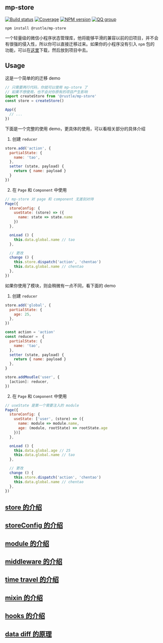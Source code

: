 ## mp-store
[![Build status](https://travis-ci.org/imtaotao/mp-store.svg?branch=master)](https://travis-ci.org/imtaotao/mp-store)
[![Coverage](https://img.shields.io/codecov/c/github/imtaotao/mp-store/master.svg)](https://codecov.io/github/imtaotao/mp-store?branch=master)
[![NPM version](https://img.shields.io/npm/v/@rustle/mp-store.svg?style=flat-square)](https://www.npmjs.com/package/@rustle/mp-store)
[![QQ group](https://img.shields.io/badge/QQ群-624921236-ff69b4.svg?maxAge=2592000&style=flat-square)](https://shang.qq.com/wpa/qunwpa?idkey=fcb17d938fab0e30e879dd96421d91e24805e0bc1077022ff5ae562b732a2508)

```
npm install @rustle/mp-store
```
一个轻量级的微信小程序状态管理库，他将能够平滑的兼容以前的旧项目，并不会有很强的侵入性，所以你可以直接迁移过来。如果你的小程序没有引入 `npm` 包的功能，可以在[这里](https://cdn.jsdelivr.net/gh/imtaotao/mp-store/dist/mpstore.esm.js)下载，然后放到项目中去。

## Usage
这是一个简单的的迁移 demo
```js
// 只需要两行代码，你就可以使用 mp-store 了
// 如果不想使用，也不会对你原有的项目产生影响
import createStore from '@rustle/mp-store'
const store = createStore()

App({
  // ...
})
```

下面是一个完整的使用 demo，更具体的使用，可以看相关部分的具体介绍
1. 创建 `reducer`
```js
store.add('action', {
  partialState: {
    name: 'tao',
  },
  setter (state, payload) {
    return { name: payload }
  }
})
```

2. 在 `Page` 和 `Component` 中使用
```js
// mp-store 对 page 和 component 无差别对待
Page({
  storeConfig: {
    useState: (store) => ({
      name: state => state.name 
    })
  },

  onLoad () {
    this.data.global.name // tao
  },

  // 更改
  change () {
    this.store.dispatch('action', 'chentao')
    this.data.global.name // chentao
  },
})
```

如果你使用了模块，则会稍微有一点不同，看下面的 demo
1. 创建 `reducer`
```js
store.add('global', {
  partialState: {
    age: 25,
  },
})

const action = 'action'
const reducer =  {
  partialState: {
    name: 'tao',
  },
  setter (state, payload) {
    return { name: payload }
  },
}

store.addMoudle('user', {
  [action]: reducer,
})
```

2. 在 `Page` 和 `Component` 中使用
```js
// useState 是第一个需要注入的 module
Page({
  storeConfig: {
    useState: ['user', (store) => ({
      name: module => module.name,
      age: (module, rootState) => rootState.age
    })]
  },

  onLoad () {
    this.data.global.age // 25
    this.data.global.name // tao
  },

  // 更改
  change () {
    this.store.dispatch('action', 'chentao')
    this.data.global.name // chentao
  },
})
```

## [store 的介绍](https://github.com/imtaotao/mp-store/blob/master/docs/store.md)
## [storeConfig 的介绍](https://github.com/imtaotao/mp-store/blob/master/docs/component.md)
## [module 的介绍](https://github.com/imtaotao/mp-store/blob/master/docs/module.md)
## [middleware 的介绍](https://github.com/imtaotao/mp-store/blob/master/docs/middleware.md)
## [time travel 的介绍](https://github.com/imtaotao/mp-store/blob/master/docs/time-travel.md)
## [mixin 的介绍](https://github.com/imtaotao/mp-store/blob/master/docs/mixin.md)
## [hooks 的介绍](https://github.com/imtaotao/mp-store/blob/master/docs/hooks.md)
## [data diff 的原理](https://github.com/imtaotao/mp-store/blob/master/docs/diff.md)